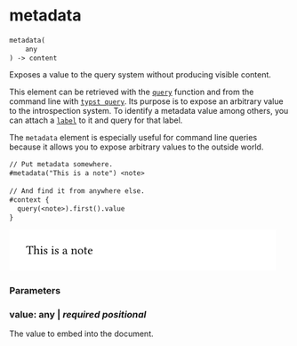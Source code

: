 
# metadata

```
metadata(
    any
) -> content
```
Exposes a value to the query system without producing visible content.

This element can be retrieved with the
[`query`](/reference/introspection/query/ "`query`") function and from
the command line with
[`typst query`](/reference/introspection/query/#command-line-queries).
Its purpose is to expose an arbitrary value to the introspection system.
To identify a metadata value among others, you can attach a
[`label`](/reference/foundations/label/ "`label`") to it and query for
that label.

The `metadata` element is especially useful for command line queries
because it allows you to expose arbitrary values to the outside world.

<div class="previewed-code">

    // Put metadata somewhere.
    #metadata("This is a note") <note>

    // And find it from anywhere else.
    #context {
      query(<note>).first().value
    }

<div class="preview">

![Preview](/assets/b1b17f01cf3adfe808d66deaa0bf5abf.png)

</div>

</div>


### Parameters


### value: any | _required_ _positional_

The value to embed into the document.

